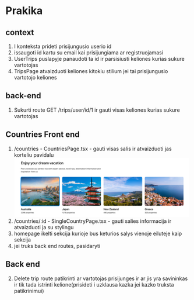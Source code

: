 # Prakika

## context

1. I konteksta prideti prisijungusio userio id
2. issaugoti id kartu su email kai prisijungiama ar registruojamasi
3. UserTrips puslapyje panaudoti ta id ir parsisiusti keliones kurias sukure vartotojas
4. TripsPage atvaizduoti keliones kitokiu stilium jei tai prisijungusio vartotojo keliones

## back-end

1. Sukurti route GET /trips/user/id/1 ir gauti visas keliones kurias sukure vartotojas

## Countries Front end

1. /countries - CountriesPage.tsx - gauti visas salis ir atvaizduoti jas korteliu pavidalu ![](assets/2024-03-21-12-11-39.png)
2. /countries/:id - SingleCountryPage.tsx - gauti salies informacija ir atvaizduoti ja su stylingu
3. homepage ikelti sekcija kurioje bus keturios salys vienoje eiluteje kaip sekcija
4. jei truks back end routes, pasidaryti

## Back end

2. Delete trip route patikrinti ar vartotojas prisijunges ir ar jis yra savininkas ir tik tada istrinti kelione(prisideti i uzklausa kazka jei kazko truksta patikrinimui)
